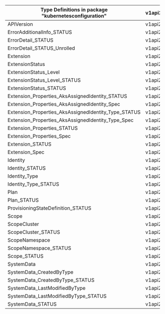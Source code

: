 | Type Definitions in package "kubernetesconfiguration" | v1api20221101 |
|-------------------------------------------------------|---------------|
| APIVersion                                            | v1api20221101 |
| ErrorAdditionalInfo_STATUS                            | v1api20221101 |
| ErrorDetail_STATUS                                    | v1api20221101 |
| ErrorDetail_STATUS_Unrolled                           | v1api20221101 |
| Extension                                             | v1api20221101 |
| ExtensionStatus                                       | v1api20221101 |
| ExtensionStatus_Level                                 | v1api20221101 |
| ExtensionStatus_Level_STATUS                          | v1api20221101 |
| ExtensionStatus_STATUS                                | v1api20221101 |
| Extension_Properties_AksAssignedIdentity_STATUS       | v1api20221101 |
| Extension_Properties_AksAssignedIdentity_Spec         | v1api20221101 |
| Extension_Properties_AksAssignedIdentity_Type_STATUS  | v1api20221101 |
| Extension_Properties_AksAssignedIdentity_Type_Spec    | v1api20221101 |
| Extension_Properties_STATUS                           | v1api20221101 |
| Extension_Properties_Spec                             | v1api20221101 |
| Extension_STATUS                                      | v1api20221101 |
| Extension_Spec                                        | v1api20221101 |
| Identity                                              | v1api20221101 |
| Identity_STATUS                                       | v1api20221101 |
| Identity_Type                                         | v1api20221101 |
| Identity_Type_STATUS                                  | v1api20221101 |
| Plan                                                  | v1api20221101 |
| Plan_STATUS                                           | v1api20221101 |
| ProvisioningStateDefinition_STATUS                    | v1api20221101 |
| Scope                                                 | v1api20221101 |
| ScopeCluster                                          | v1api20221101 |
| ScopeCluster_STATUS                                   | v1api20221101 |
| ScopeNamespace                                        | v1api20221101 |
| ScopeNamespace_STATUS                                 | v1api20221101 |
| Scope_STATUS                                          | v1api20221101 |
| SystemData                                            | v1api20221101 |
| SystemData_CreatedByType                              | v1api20221101 |
| SystemData_CreatedByType_STATUS                       | v1api20221101 |
| SystemData_LastModifiedByType                         | v1api20221101 |
| SystemData_LastModifiedByType_STATUS                  | v1api20221101 |
| SystemData_STATUS                                     | v1api20221101 |
